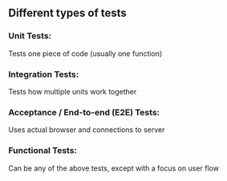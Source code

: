 ## Different types of tests

### Unit Tests:

Tests one piece of code (usually one function)

### Integration Tests:

Tests how multiple units work together

### Acceptance / End-to-end (E2E) Tests:

Uses actual browser and connections to server

### Functional Tests:

Can be any of the above tests, except with a focus on user flow
